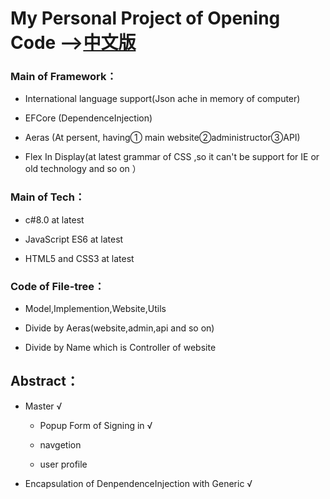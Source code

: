 # My Personal Project of Opening Code -->[中文版](./README.md)

### Main of Framework：
 - International language support(Json ache in memory of computer)

 - EFCore (DependenceInjection)

 - Aeras (At persent, having① main website②administructor③API)

 - Flex In Display(at latest grammar of CSS ,so it can't be support for IE or old technology and so on ）

### Main of Tech：
 - c#8.0 at latest

 - JavaScript ES6 at latest

 - HTML5 and CSS3 at latest

### Code of File-tree： 
 - Model,Implemention,Website,Utils

 - Divide by Aeras(website,admin,api and so on)

 - Divide by  Name which is Controller of website


## Abstract：
 - Master √

    - Popup Form of Signing in √

    - navgetion 

    - user profile


 - Encapsulation of DenpendenceInjection with Generic √

```c#
```

